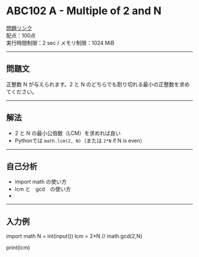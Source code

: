 # ABC102 A - Multiple of 2 and N

 [問題リンク](https://atcoder.jp/contests/abc102/tasks/abc102_a)  
 配点：100点  
 実行時間制限：2 sec / メモリ制限：1024 MiB

---

## 問題文

正整数 N が与えられます。2 と N のどちらでも割り切れる最小の正整数を求めてください。

---

## 解法

- 2 と N の最小公倍数（LCM）を求めれば良い
- Pythonでは `math.lcm(2, N)`（または `2*N` if N is even）
---

## 自己分析

- import math の使い方
- lcm と　gcd　の使い方
- 
---

## 入力例
import math
N = int(input())
lcm = 2*N // math.gcd(2,N)

print(lcm)

